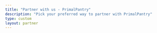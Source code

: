 ```yaml
---
title: "Partner with us - PrimalPantry"
description: "Pick your preferred way to partner with PrimalPantry"
type: custom
layout: partner
---
```

